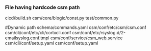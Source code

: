 <!--
CORTX-CSM: CORTX Management web and CLI interface.
Copyright (c) 2020 Seagate Technology LLC and/or its Affiliates
This program is free software: you can redistribute it and/or modify
it under the terms of the GNU Affero General Public License as published
by the Free Software Foundation, either version 3 of the License, or
(at your option) any later version.
This program is distributed in the hope that it will be useful,
but WITHOUT ANY WARRANTY; without even the implied warranty of
MERCHANTABILITY or FITNESS FOR A PARTICULAR PURPOSE. See the
GNU Affero General Public License for more details.
You should have received a copy of the GNU Affero General Public License
along with this program. If not, see <https://www.gnu.org/licenses/>.
For any questions about this software or licensing,
please email opensource@seagate.com or cortx-questions@seagate.com.
-->
### File having hardcode csm path

cicd/build.sh
csm/core/blogic/const.py
test/common.py

#Dynamic path
schema/commands.yaml
csm/conf/etc/csm/csm.conf
csm/cli/conf/etc/cli/cortxcli.conf
csm/conf/etc/rsyslog.d/2-emailsyslog.conf.tmpl
csm/conf/service/csm_web.service
csm/cli/conf/setup.yaml
csm/conf/setup.yaml
